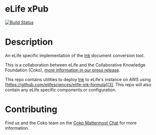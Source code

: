 eLife xPub
=============

[![Build Status](http://ci--alfred.elifesciences.org/buildStatus/icon?job=test-elife-ink)](https://ci--alfred.elifesciences.org/blue/organizations/jenkins/test-elife-ink/activity)

Description
============
An eLife specific implementation of the [Ink][1] document conversion tool.

This is a collaboration between eLife and the Collaborative Knowledge Foundation (Coko), [more information in our press release][2].

[1]: https://gitlab.coko.foundation/ink
[2]: https://elifesciences.org/for-the-press/67d013c4/elife-and-collaborative-knowledge-foundation-partner-to-deliver-open-source-submission-and-peer-review-platform

This repo contains utilities to deploy [Ink][1] to eLife's instance on AWS using [https://github.com/elifesciences/elife-ink-formula][3]. This repo will also contain any eLife specific components or configuration.

[3]: https://github.com/elifesciences/elife-ink-formula

Contributing
============
Find us and the Coko team on the [Coko Mattermost Chat][4] for more information.

[4]: https://mattermost.coko.foundation
